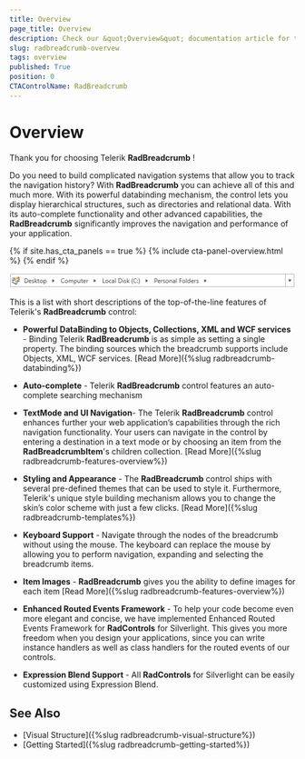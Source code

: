 ```yaml
---
title: Overview
page_title: Overview
description: Check our &quot;Overview&quot; documentation article for the RadBreadcrumb {{ site.framework_name }} control.
slug: radbreadcrumb-overvew
tags: overview
published: True
position: 0
CTAControlName: RadBreadcrumb
---
```


# Overview

Thank you for choosing Telerik __RadBreadcrumb__ !

Do you need to build complicated navigation systems that allow you to track the navigation history? With __RadBreadcrumb__ you can achieve all of this and much more. With its powerful databinding mechanism, the control lets you display hierarchical structures, such as directories and relational data. With its auto-complete functionality and other advanced capabilities, the __RadBreadcrumb__ significantly improves the navigation and performance of your application. 

{% if site.has_cta_panels == true %}
{% include cta-panel-overview.html %}
{% endif %}

![WPF RadBreadcrumb Overview](images/radbreadcrumb-overview-1.png)

This is a list with short descriptions of the top-of-the-line features of Telerik's __RadBreadcrumb__ control:

* __Powerful DataBinding to Objects, Collections, XML and WCF services__ - Binding Telerik __RadBreadcrumb__ is as simple as setting a single property. The binding sources which the breadcrumb supports include Objects, XML, WCF services. [Read More]({%slug radbreadcrumb-databinding%})

* __Auto-complete__ -  Telerik __RadBreadcrumb__ control features an auto-complete searching mechanism 

* __TextMode and UI Navigation__- The Telerik __RadBreadcrumb__ control enhances further your web application’s capabilities through the rich navigation functionality. Your users can navigate in the control by entering a destination in a text mode or by choosing an item from the __RadBreadcrumbItem__'s children collection. [Read More]({%slug radbreadcrumb-features-overview%})

* __Styling and Appearance__ - The __RadBreadcrumb__ control ships with several pre-defined themes that can be used to style it. Furthermore, Telerik's unique style building mechanism allows you to change the skin’s color scheme with just a few clicks. [Read More]({%slug radbreadcrumb-templates%})

* __Keyboard Support__ - Navigate through the nodes of the breadcrumb without using the mouse. The keyboard can replace the mouse by allowing you to perform navigation, expanding and selecting the breadcrumb items. 

* __Item Images__ - __RadBreadcrumb__ gives you the ability to define images for each item [Read More]({%slug radbreadcrumb-features-overview%})

* __Enhanced Routed Events Framework__ - To help your code become even more elegant and concise, we have implemented Enhanced Routed Events Framework for __RadControls__ for Silverlight. This gives you more freedom when you design your applications, since you can write instance handlers as well as class handlers for the routed events of our controls.  

* __Expression Blend Support__ -  All __RadControls__ for Silverlight can be easily customized using Expression Blend.

## See Also
 * [Visual Structure]({%slug radbreadcrumb-visual-structure%})
 * [Getting Started]({%slug radbreadcrumb-getting-started%})